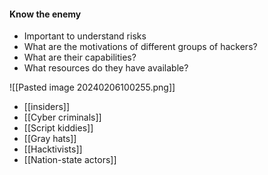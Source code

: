 #### Know the enemy   
- Important to understand risks   
- What are the motivations of different groups of hackers?   
- What are their capabilities?   
- What resources do they have available?

![[Pasted image 20240206100255.png]]
- [[insiders]]
- [[Cyber criminals]]
- [[Script kiddies]]
- [[Gray hats]]
- [[Hacktivists]]
- [[Nation-state actors]]